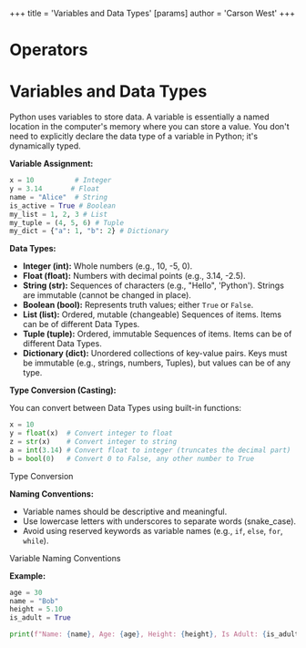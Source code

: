 +++
 title = 'Variables and Data Types'
[params]
	author = 'Carson West'
+++
# Operators
# Variables and Data Types 
Python uses variables to store data.  A variable is essentially a named location in the computer's memory where you can store a value.  You don't need to explicitly declare the data type of a variable in Python; it's dynamically typed.

**Variable Assignment:**

```python
x = 10          # Integer
y = 3.14       # Float
name = "Alice"  # String
is_active = True # Boolean
my_list = 1, 2, 3 # List
my_tuple = (4, 5, 6) # Tuple
my_dict = {"a": 1, "b": 2} # Dictionary
```

**Data Types:**

* **Integer (int):** Whole numbers (e.g., 10, -5, 0).
* **Float (float):**  Numbers with decimal points (e.g., 3.14, -2.5).
* **String (str):** Sequences of characters (e.g., "Hello", 'Python').  Strings are immutable (cannot be changed in place).
* **Boolean (bool):** Represents truth values; either `True` or `False`.
* **List (list):** Ordered, mutable (changeable) Sequences of items.  Items can be of different Data Types.
* **Tuple (tuple):** Ordered, immutable Sequences of items. Items can be of different Data Types.
* **Dictionary (dict):**  Unordered collections of key-value pairs.  Keys must be immutable (e.g., strings, numbers, Tuples), but values can be of any type.


**Type Conversion (Casting):**

You can convert between Data Types using built-in functions:

```python
x = 10
y = float(x)  # Convert integer to float
z = str(x)    # Convert integer to string
a = int(3.14) # Convert float to integer (truncates the decimal part)
b = bool(0)   # Convert 0 to False, any other number to True
```

Type Conversion

**Naming Conventions:**

* Variable names should be descriptive and meaningful.
* Use lowercase letters with underscores to separate words (snake_case).
* Avoid using reserved keywords as variable names (e.g., `if`, `else`, `for`, `while`).


Variable Naming Conventions


**Example:**

```python
age = 30
name = "Bob"
height = 5.10
is_adult = True

print(f"Name: {name}, Age: {age}, Height: {height}, Is Adult: {is_adult}")
```
